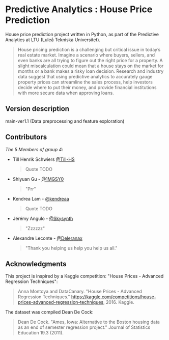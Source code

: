 # Predictive Analytics : House Price Prediction

House price prediction project written in Python, as part of the Predictive Analytics at LTU (Luleå Tekniska
Universitet).

> House pricing prediction is a challenging but critical issue in today’s real estate market. Imagine a scenario where
> buyers, sellers, and even banks are all trying to figure out the right price for a property. A slight miscalculation
> could mean that a house stays on the market for months or a bank makes a risky loan decision. Research and industry
> data suggest that using predictive analytics to accurately gauge property prices can streamline the sales process,
> help investors decide where to put their money, and provide financial institutions with more secure data when
> approving loans.

## Version description
main-ver1.1
(Data preprocessing and feature exploration)

## Contributors
*The 5 Members of group 4*:
- Till Henrik Schwiers [@Till-HS](https://github.com/Till-HS)
    > Quote TODO
- Shiyuan Gu - [@1MGSY0](https://github.com/1MGSY0)
    > "Prr"
- Kendrea Lam - [@kendreaa](https://github.com/kendreaa)
    > Quote TODO
- Jérémy Angulo - [@Skysynth](https://github.com/Skysynth)
    > "Zzzzzz"
- Alexandre Leconte - [@Deleranax](https://github.com/Deleranax)
    > "Thank you helping us help you help us all."

## Acknowledgments

This project is inspired by a Kaggle competition: "House Prices - Advanced Regression Techniques":
> Anna Montoya and DataCanary. "House Prices - Advanced Regression Techniques."
> https://kaggle.com/competitions/house-prices-advanced-regression-techniques, 2016. Kaggle.

The dataset was compiled Dean De Cock:
> Dean De Cock. "Ames, Iowa: Alternative to the Boston housing data as an end of semester regression project." Journal
> of Statistics Education 19.3 (2011).
